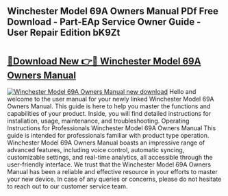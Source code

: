 ## Winchester Model 69A Owners Manual PDf Free Download - Part-EAp Service Owner Guide - User Repair Edition bK9Zt

# <h2><a href="http://bc73486.oget.top/?id=Winchester+Model+69A+Owners+Manual">🔗Download New 👉🔴 Winchester Model 69A Owners Manual</a></h2>

[![Winchester Model 69A Owners Manual new download](https://i.imgur.com/5g1atiW.png)](http://bc73486.oget.top/?id=Winchester+Model+69A+Owners+Manual)
Hello and welcome to the user manual for your newly linked Winchester Model 69A Owners Manual. This guide is here to help you master the functions and capabilities of your product. Inside, you will find detailed instructions for installation, usage, maintenance, and troubleshooting. Operating Instructions for Professionals Winchester Model 69A Owners Manual This guide is intended for professionals familiar with product type operation. Winchester Model 69A Owners Manual boasts an impressive range of advanced features, including voice control, automatic syncing, customizable settings, and real-time analytics, all accessible through the user-friendly interface. We trust that the Winchester Model 69A Owners Manual has been a reliable and effective resource in your efforts to master your new device. In case of any queries or concerns, please do not hesitate to reach out to our customer service team.
